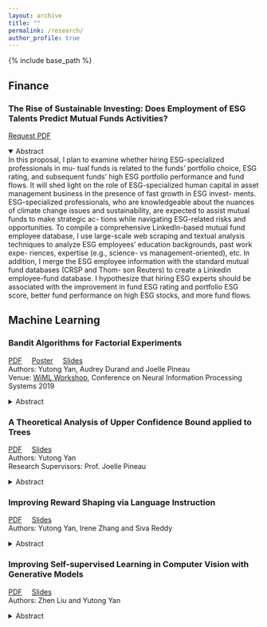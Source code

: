 ```yaml
---
layout: archive
title: ""
permalink: /research/
author_profile: true
---
```


{% include base_path %}

## Finance
### The Rise of Sustainable Investing: Does Employment of ESG Talents Predict Mutual Funds Activities?
   [Request PDF](https://forms.gle/Yxf5xChwoUpibvr4A)  
   <details open>
    <summary>Abstract</summary>
In this proposal, I plan to examine whether hiring ESG-specialized professionals in mu- tual funds is related to the funds’ portfolio choice, ESG rating, and subsequent funds’ high ESG portfolio performance and fund flows. It will shed light on the role of ESG-specialized human capital in asset management business in the presence of fast growth in ESG invest- ments. ESG-specialized professionals, who are knowledgeable about the nuances of climate change issues and sustainability, are expected to assist mutual funds to make strategic ac- tions while navigating ESG-related risks and opportunities. To compile a comprehensive LinkedIn-based mutual fund employee database, I use large-scale web scraping and textual analysis techniques to analyze ESG employees’ education backgrounds, past work expe- riences, expertise (e.g., science- vs management-oriented), etc. In addition, I merge the ESG employee information with the standard mutual fund databases (CRSP and Thom- son Reuters) to create a Linkedin employee-fund database. I hypothesize that hiring ESG experts should be associated with the improvement in fund ESG rating and portfolio ESG score, better fund performance on high ESG stocks, and more fund flows.
    </details>

<!--   <div style="background-color:#D3D3D3;padding:20px;"> -->
## Machine Learning

### Bandit Algorithms for Factorial Experiments
  [PDF](https://yutongyan.xyz/files/bandits_for_factorial_report.pdf) &nbsp;&nbsp;&nbsp; [Poster](https://yutongyan.xyz/files/bandits_for_factorial_poster.pdf) &nbsp;&nbsp;&nbsp;  [Slides](https://yutongyan.xyz/files/bandits_for_factorial_slides.pdf)  
  Authors: Yutong Yan, Audrey Durand and Joelle Pineau  
  Venue: [WiML Workshop](https://wimlworkshop.org/), Conference on Neural Information Processing Systems 2019
  <details>
    <summary>Abstract</summary>
<!--     <div class="language-plaintext highlighter-rouge"> -->
          This is abstract.   
<!--     </div> -->
  </details>

### A Theoretical Analysis of Upper Confidence Bound applied to Trees
  [PDF](https://yutongyan.xyz/files/uct_proof.pdf) &nbsp;&nbsp;&nbsp; [Slides](https://yutongyan.xyz/files/uct_slides.pdf)  
  Authors: Yutong Yan  
  Research Supervisors: Prof. Joelle Pineau
  <details>
    <summary>Abstract</summary>
          This is abstract.   
  </details>
  
### Improving Reward Shaping via Language Instruction
  [PDF](https://yutongyan.xyz/files/rl_nlp_report.pdf) &nbsp;&nbsp;&nbsp; [Slides](https://yutongyan.xyz/files/rl_nlp_slides.pdf)  
  Authors: Yutong Yan, Irene Zhang and Siva Reddy  
  <details>
    <summary>Abstract</summary>
      Recent literature have started exploring problems in language-assisted reinforcement learning (RL). This is a setting where language itself is not necessary, but incorporating language can be advantageous for solving the task. In this work, We explore one specific case of language-assisted RL, where we address the challenges of solving tasks with sparse reward. We do so by using reward shaping through leveraging natural language instructions. Our project extends a recent work, in which a framework called LanguagE-Action Reward Network (LEARN) is proposed. LEARN maps free-form natural language instructions to intermediate rewards based on actions taken by the agent. The work has shown that language-based rewards can lead to performance advancement compared to learning without language through extensive experiments. However, one draw back of the method is that the reward shaping is only dependent on the actions for simplicity. In this work, we would like to extend the approach by learning a state representation using a VAE, and conduct reward shaping based on both actions and the state representation. Our empirical results show that the VAE is not able to learn representations that can significantly improve baselines, but other methods of representation learning for states should be investigated in future work.
  </details>


### Improving Self-supervised Learning in Computer Vision with Generative Models
  [PDF](https://yutongyan.xyz/files/cv_report.pdf) &nbsp;&nbsp;&nbsp; [Slides](https://yutongyan.xyz/files/cv_slides.pdf)  
  Authors: Zhen Liu and Yutong Yan
  <details>
    <summary>Abstract</summary>
      We investigate the possibility of leveraging generative models to improve the performance of self-supervised training. With the observation that convolutional structures in both encoders and decoders can capture priors in natural images, we speculate that a pretrained generative models on the same or a similar dataset can improve both the accuracy of self-supervisedly trained models and the convergence of self-supervised training. We experimented with two major approaches: 1) use images generated by pretrained generative models and 2) use feature maps from the discriminator/energy-based model of pretrained generative model. We empirically found that while it can be hard for image augmentations to work in general, BYOL can benefit from augmentations with either forms.
  </details>


<!--
{% for post in site.writing-sample reversed %}
  {% include archive-single.html %}
{% endfor %}
-->
